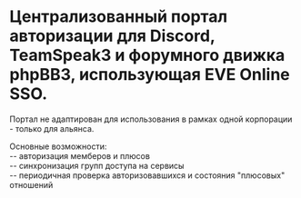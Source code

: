 # Централизованный портал авторизации для Discord, TeamSpeak3 и форумного движка phpBB3, использующая EVE Online SSO. <br>

Портал не адаптирован для использования в рамках одной корпорации - только для альянса.<br>

Основные возможности:<br>
-- авторизация мемберов и плюсов<br>
-- синхронизация групп доступа на сервисы<br>
-- периодичная проверка авторизовавшихся и состояния "плюсовых" отношений<br>